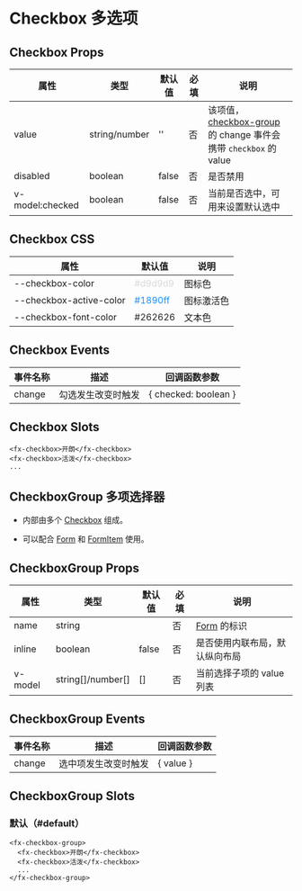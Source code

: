 # Checkbox 多选项

## Checkbox Props

| 属性            | 类型          | 默认值 | 必填 | 说明                                                                                  |
| --------------- | ------------- | ------ | ---- | ------------------------------------------------------------------------------------- |
| value           | string/number | ''     | 否   | 该项值，[checkbox-group](./CheckboxGroup.md) 的 change 事件会携带 `checkbox` 的 value |
| disabled        | boolean       | false  | 否   | 是否禁用                                                                              |
| v-model:checked | boolean       | false  | 否   | 当前是否选中，可用来设置默认选中                                                      |

## Checkbox CSS

| 属性                    | 默认值                             | 说明       |
| ----------------------- | ---------------------------------- | ---------- |
| --checkbox-color        | <font color=#d9d9d9>#d9d9d9</font> | 图标色     |
| --checkbox-active-color | <font color=#1890ff>#1890ff</font> | 图标激活色 |
| --checkbox-font-color   | <font color=#262626>#262626</font> | 文本色     |

## Checkbox Events

| 事件名称 | 描述               | 回调函数参数         |
| -------- | ------------------ | -------------------- |
| change   | 勾选发生改变时触发 | { checked: boolean } |

## Checkbox Slots

```
<fx-checkbox>开朗</fx-checkbox>
<fx-checkbox>活泼</fx-checkbox>
...
```

## CheckboxGroup 多项选择器

- 内部由多个 [Checkbox](./Checkbox.md#Checkbox-多选项) 组成。

- 可以配合 [Form](./Form.md) 和 [FormItem](./Form.md#formitem-表单项) 使用。

## CheckboxGroup Props

| 属性    | 类型              | 默认值 | 必填 | 说明                           |
| ------- | ----------------- | ------ | ---- | ------------------------------ |
| name    | string            |        | 否   | [Form](./Form.md) 的标识       |
| inline  | boolean           | false  | 否   | 是否使用内联布局，默认纵向布局 |
| v-model | string[]/number[] | []     | 否   | 当前选择子项的 value 列表      |

## CheckboxGroup Events

| 事件名称 | 描述                 | 回调函数参数 |
| -------- | -------------------- | ------------ |
| change   | 选中项发生改变时触发 | { value }    |

## CheckboxGroup Slots

### 默认（#default）

```
<fx-checkbox-group>
  <fx-checkbox>开朗</fx-checkbox>
  <fx-checkbox>活泼</fx-checkbox>
  ...
</fx-checkbox-group>
```
